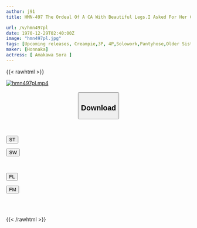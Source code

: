```yaml
---
author: j91
title: HMN-497 The Ordeal Of A CA With Beautiful Legs.I Asked For Her Contact Information, But The Economy Customer Who Treated Me Coldly Revealed The Secret Of My Past Working At A Delivery Health Service.I Was Raped By A Stranger Who Was A Member Of The Circle I Gathered On SNS, And Then By Another Stranger. A Never-ending Straw Man Rape Creampie That Continues To Be Fucked And Ejaculated Raw One After Another ~ Tall Beauty... Sora Amakawa

url: /v/hmn497pl
date: 1970-12-29T02:40:00Z
image: "hmn497pl.jpg"
tags: [Upcoming releases, Creampie,3P, 4P,Solowork,Pantyhose,Older Sister,Nasty, Hardcore,Stewardess	]
maker: [Honnaka]
actress: [ Amakawa Sora ]
---
```



{{< rawhtml >}}

<div class="video" data-videoid="pending_link.html">
    <a href="javascript:;">
        <img src="/v/hmn497pl/hmn497pl.jpg" width="WIDTH" height="HEIGHT" alt="hmn497pl.mp4" loading="lazy">
    </a>
</div>

<script type="text/javascript" src="https://j91.asia/asset/on-demand-pend.js"></script>

<br>
  <link rel="stylesheet" href="https://j91.asia/asset/bs5.css">
  
  <center>
  <button class="btn btn-primary" type="button" data-bs-toggle="collapse" data-bs-target=".multi-collapse" aria-expanded="false" aria-controls="multiCollapseExample1 multiCollapseExample2"><h2>Download</h2></button></center>
</p>
<div class="row">
  <div class="col">
    <div class="collapse multi-collapse" id="multiCollapseExample1">
      <div class="card card-body">
	      	      <br>
<div class="buttons">  
<p><a href="https://j91.asia/pending_link.html" target="_blank"><button class="btn-hover color-3"><i class="fa fa-download"></i> ST</button></a></p>
<p><a href="https://j91.asia/pending_link.html" target="_blank"><button class="btn-hover color-2"><i class="fa fa-download"></i> SW</button></a></p></div>
    </div>
  </div>
</div>
  <div class="col">
    <div class="collapse multi-collapse" id="multiCollapseExample2">
      <div class="card card-body">
	      <br>
<div class="buttons">
<p><a href="https://filelions.online/f/fl_fileid" target="_blank"><button class="btn-hover color-9"><i class="fa fa-download"></i> FL</button></a></p>
<p><a href="https://j91.asia/pending_link.html" target="_blank"><button class="btn-hover color-8"><i class="fa fa-download"></i> FM</button></a></p></div>
<br><br>
      </div>
    </div>
  </div>
</div>

{{< /rawhtml >}}
